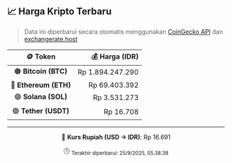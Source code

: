 

<!-- HARGA_KRIPTO -->
## 📈 Harga Kripto Terbaru

> Data ini diperbarui secara otomatis menggunakan [CoinGecko API](https://www.coingecko.com/) dan [exchangerate.host](https://exchangerate.host/)

<div align="center">

| 🪙 Token | 💰 Harga (IDR) |
|:------:|---------------:|
| 🟠 **Bitcoin (BTC)**   | Rp 1.894.247.290 |
| 🔵 **Ethereum (ETH)**  | Rp 69.403.392 |
| 🟣 **Solana (SOL)**    | Rp 3.531.273 |
| 🟢 **Tether (USDT)**   | Rp 16.708 |

---

💱 **Kurs Rupiah (USD → IDR)**: Rp 16.691

🕒 <sub>Terakhir diperbarui: 25/9/2025, 05.38.38</sub>

</div>
<!-- /HARGA_KRIPTO -->